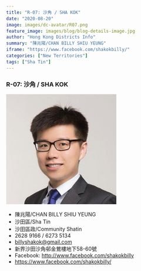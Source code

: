 ```yaml
---
title: "R-07: 沙角 / SHA KOK"
date: "2020-08-20"
image: images/dc-avatar/R07.png
feature_image: images/blog/blog-details-image.jpg
author: "Hong Kong Districts Info"
summary: "陳兆陽/CHAN BILLY SHIU YEUNG"
iframe: "https://www.facebook.com/shakokbilly/"
categories: ["New Territories"]
tags: ["Sha Tin"]
---
```


### R-07: 沙角 / SHA KOK  
![](/images/dc-avatar/R07.png)  

 - 陳兆陽/CHAN BILLY SHIU YEUNG  
 - 沙田區/Sha Tin  
 - 沙田區政/Community Shatin  
 - 2628 9166 / 6273 5134  
 - billyshakok@gmail.com  
 - 新界沙田沙角邨金鶯樓地下58-60號  
 - Facebook: http://www.facebook.com/shakokbilly  
 - https://www.facebook.com/shakokbilly/
